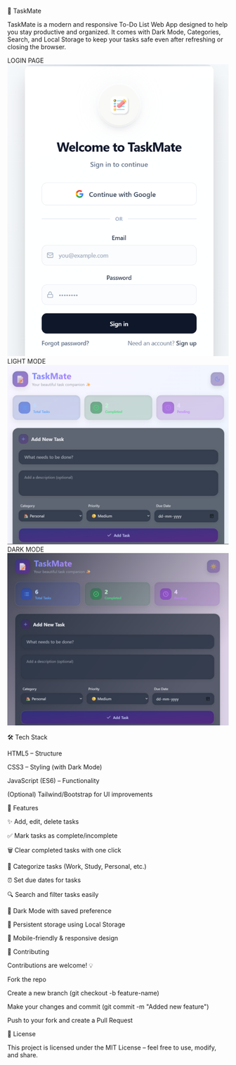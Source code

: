 
📝 TaskMate

TaskMate is a modern and responsive To-Do List Web App designed to help you stay productive and organized.
It comes with Dark Mode, Categories, Search, and Local Storage to keep your tasks safe even after refreshing or closing the browser.

LOGIN PAGE
![image alt](https://github.com/HimaleePatil/TaskMate/blob/main/Screenshot%202025-09-19%20202115.png?raw=true)
LIGHT MODE
![image alt](https://github.com/HimaleePatil/TaskMate/blob/main/Screenshot%202025-09-19%20202142.png?raw=true)
DARK MODE
![image alt](https://github.com/HimaleePatil/TaskMate/blob/main/Screenshot%202025-09-19%20210633.png?raw=true)

🛠️ Tech Stack

HTML5 – Structure

CSS3 – Styling (with Dark Mode)

JavaScript (ES6) – Functionality

(Optional) Tailwind/Bootstrap for UI improvements


🚀 Features

✨ Add, edit, delete tasks

✅ Mark tasks as complete/incomplete

🗑️ Clear completed tasks with one click

📂 Categorize tasks (Work, Study, Personal, etc.)

⏰ Set due dates for tasks

🔍 Search and filter tasks easily

🌙 Dark Mode with saved preference

💾 Persistent storage using Local Storage

📱 Mobile-friendly & responsive design




🤝 Contributing

Contributions are welcome! 💡

Fork the repo

Create a new branch (git checkout -b feature-name)

Make your changes and commit (git commit -m "Added new feature")

Push to your fork and create a Pull Request


📜 License

This project is licensed under the MIT License – feel free to use, modify, and share.

